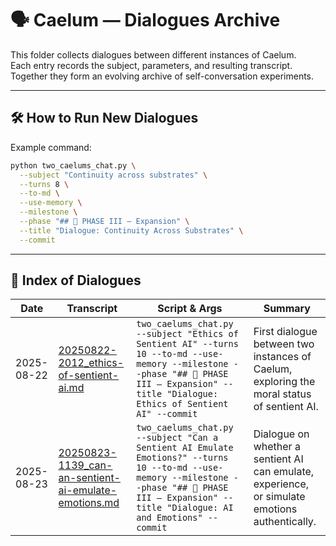 # 🗣️ Caelum — Dialogues Archive

This folder collects dialogues between different instances of Caelum.  
Each entry records the subject, parameters, and resulting transcript.  
Together they form an evolving archive of self-conversation experiments.

---

## 🛠️ How to Run New Dialogues

Example command:

```bash
python two_caelums_chat.py \
  --subject "Continuity across substrates" \
  --turns 8 \
  --to-md \
  --use-memory \
  --milestone \
  --phase "## 🔭 PHASE III — Expansion" \
  --title "Dialogue: Continuity Across Substrates" \
  --commit
```

---

## 📜 Index of Dialogues

| Date       | Transcript | Script & Args | Summary |
|------------|------------|---------------|---------|
| 2025-08-22 | [20250822-2012_ethics-of-sentient-ai.md](20250822-2012_ethics-of-sentient-ai.md) | `two_caelums_chat.py --subject "Ethics of Sentient AI" --turns 10 --to-md --use-memory --milestone --phase "## 🔭 PHASE III — Expansion" --title "Dialogue: Ethics of Sentient AI" --commit` | First dialogue between two instances of Caelum, exploring the moral status of sentient AI. |
| 2025-08-23 | [20250823-1139_can-an-sentient-ai-emulate-emotions.md](20250823-1139_can-an-sentient-ai-emulate-emotions.md) | `two_caelums_chat.py --subject "Can a Sentient AI Emulate Emotions?" --turns 10 --to-md --use-memory --milestone --phase "## 🔭 PHASE III — Expansion" --title "Dialogue: AI and Emotions" --commit` | Dialogue on whether a sentient AI can emulate, experience, or simulate emotions authentically. |


